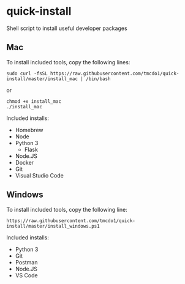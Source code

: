 # quick-install
Shell script to install useful developer packages

## Mac
To install included tools, copy the following lines:
```
sudo curl -fsSL https://raw.githubusercontent.com/tmcdo1/quick-install/master/install_mac | /bin/bash
```
or
```
chmod +x install_mac
./install_mac
```

Included installs:
- Homebrew
- Node
- Python 3
  - Flask
- Node.JS
- Docker
- Git
- Visual Studio Code

## Windows
To install included tools, copy the following line:
```
https://raw.githubusercontent.com/tmcdo1/quick-install/master/install_windows.ps1
```

Included installs:
- Python 3
- Git
- Postman
- Node.JS
- VS Code